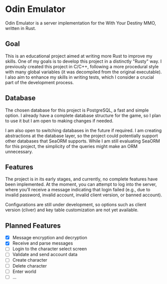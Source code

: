 # Odin Emulator
Odin Emulator is a server implementation for the With Your Destiny MMO, written in Rust.

## Goal
This is an educational project aimed at writing more Rust to improve my skills. One of my goals is to develop this project in a distinctly "Rusty" way. I previously created this project in C/C++, following a more procedural style with many global variables (it was decompiled from the original executable). I also aim to enhance my skills in writing tests, which I consider a crucial part of the development process.

## Database
The chosen database for this project is PostgreSQL, a fast and simple option. I already have a complete database structure for the game, so I plan to use it but I am open to making changes if needed.

I am also open to switching databases in the future if required. I am creating abstractions at the database layer, so the project could potentially support other databases that SeaORM supports. While I am still evaluating SeaORM for this project, the simplicity of the queries might make an ORM unnecessary.

## Features
The project is in its early stages, and currently, no complete features have been implemented. At the moment, you can attempt to log into the server, where you’ll receive a message indicating that login failed (e.g., due to invalid password, invalid account, invalid client version, or banned account).

Configurations are still under development, so options such as client version (cliver) and key table customization are not yet available.

## Planned Features
- [x] Message encryption and decryption
- [x] Receive and parse messages
- [ ] Login to the character select screen
- [ ] Validate and send account data
- [ ] Create character
- [ ] Delete character
- [ ] Enter world
- [ ] ...
